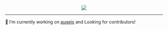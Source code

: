 <div align="center">
  <img src="https://github-readme-stats.vercel.app/api?username=alex-zhang&count_private=true&theme=react" />
</div>

--------

🔭 I’m currently working on [augejs](https://github.com/augejs) and Looking for contributors!
